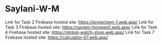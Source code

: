 # Saylani-W-M

Link for Task 2 Firebase hosted site: https://projectwm-1.web.app/
Link for Task 3 Firebase hosted site: https://saylani-homepg1.web.app/
Link for Task 4 Firebase hosted site: https://global-watch-shop.web.app/
Link for Task 7 Firebase hosted site: https://calculator-07.web.app/
